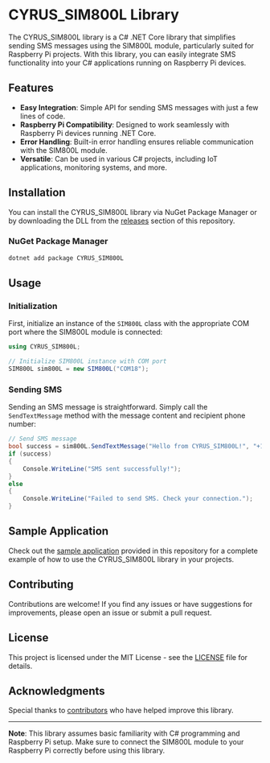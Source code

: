 # CYRUS_SIM800L Library

The CYRUS_SIM800L library is a C# .NET Core library that simplifies sending SMS messages using the SIM800L module, particularly suited for Raspberry Pi projects. With this library, you can easily integrate SMS functionality into your C# applications running on Raspberry Pi devices.

## Features

- **Easy Integration**: Simple API for sending SMS messages with just a few lines of code.
- **Raspberry Pi Compatibility**: Designed to work seamlessly with Raspberry Pi devices running .NET Core.
- **Error Handling**: Built-in error handling ensures reliable communication with the SIM800L module.
- **Versatile**: Can be used in various C# projects, including IoT applications, monitoring systems, and more.

## Installation

You can install the CYRUS_SIM800L library via NuGet Package Manager or by downloading the DLL from the [releases](releases) section of this repository.

### NuGet Package Manager

```bash
dotnet add package CYRUS_SIM800L
```

## Usage

### Initialization

First, initialize an instance of the `SIM800L` class with the appropriate COM port where the SIM800L module is connected:

```csharp
using CYRUS_SIM800L;

// Initialize SIM800L instance with COM port
SIM800L sim800L = new SIM800L("COM18");
```

### Sending SMS

Sending an SMS message is straightforward. Simply call the `SendTextMessage` method with the message content and recipient phone number:

```csharp
// Send SMS message
bool success = sim800L.SendTextMessage("Hello from CYRUS_SIM800L!", "+1234567890");
if (success)
{
    Console.WriteLine("SMS sent successfully!");
}
else
{
    Console.WriteLine("Failed to send SMS. Check your connection.");
}
```

## Sample Application

Check out the [sample application](usages) provided in this repository for a complete example of how to use the CYRUS_SIM800L library in your projects.

## Contributing

Contributions are welcome! If you find any issues or have suggestions for improvements, please open an issue or submit a pull request.

## License

This project is licensed under the MIT License - see the [LICENSE](https://opensource.org/licenses/MIT) file for details.

## Acknowledgments

Special thanks to [contributors](https://github.com/cyrus-ireri) who have helped improve this library.

---

**Note**: This library assumes basic familiarity with C# programming and Raspberry Pi setup. Make sure to connect the SIM800L module to your Raspberry Pi correctly before using this library.
